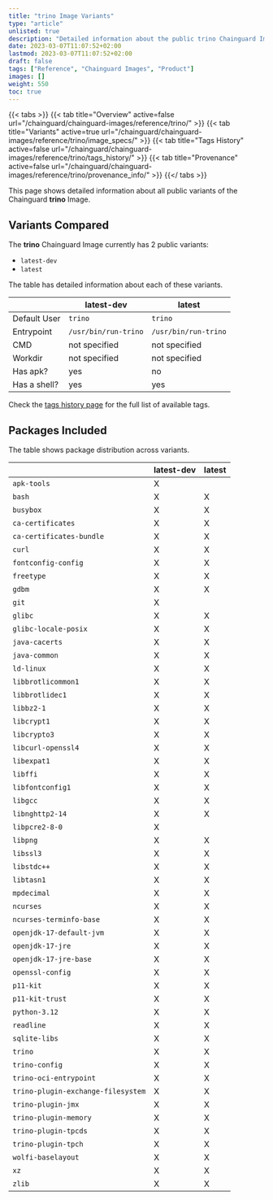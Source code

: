 ```yaml
---
title: "trino Image Variants"
type: "article"
unlisted: true
description: "Detailed information about the public trino Chainguard Image variants"
date: 2023-03-07T11:07:52+02:00
lastmod: 2023-03-07T11:07:52+02:00
draft: false
tags: ["Reference", "Chainguard Images", "Product"]
images: []
weight: 550
toc: true
---
```


{{< tabs >}}
{{< tab title="Overview" active=false url="/chainguard/chainguard-images/reference/trino/" >}}
{{< tab title="Variants" active=true url="/chainguard/chainguard-images/reference/trino/image_specs/" >}}
{{< tab title="Tags History" active=false url="/chainguard/chainguard-images/reference/trino/tags_history/" >}}
{{< tab title="Provenance" active=false url="/chainguard/chainguard-images/reference/trino/provenance_info/" >}}
{{</ tabs >}}

This page shows detailed information about all public variants of the Chainguard **trino** Image.

## Variants Compared
The **trino** Chainguard Image currently has 2 public variants: 

- `latest-dev`
- `latest`

The table has detailed information about each of these variants.

|              | latest-dev           | latest               |
|--------------|----------------------|----------------------|
| Default User | `trino`              | `trino`              |
| Entrypoint   | `/usr/bin/run-trino` | `/usr/bin/run-trino` |
| CMD          | not specified        | not specified        |
| Workdir      | not specified        | not specified        |
| Has apk?     | yes                  | no                   |
| Has a shell? | yes                  | yes                  |

Check the [tags history page](/chainguard/chainguard-images/reference/trino/tags_history/) for the full list of available tags.

## Packages Included
The table shows package distribution across variants.

|                                    | latest-dev | latest |
|------------------------------------|------------|--------|
| `apk-tools`                        | X          |        |
| `bash`                             | X          | X      |
| `busybox`                          | X          | X      |
| `ca-certificates`                  | X          | X      |
| `ca-certificates-bundle`           | X          | X      |
| `curl`                             | X          | X      |
| `fontconfig-config`                | X          | X      |
| `freetype`                         | X          | X      |
| `gdbm`                             | X          | X      |
| `git`                              | X          |        |
| `glibc`                            | X          | X      |
| `glibc-locale-posix`               | X          | X      |
| `java-cacerts`                     | X          | X      |
| `java-common`                      | X          | X      |
| `ld-linux`                         | X          | X      |
| `libbrotlicommon1`                 | X          | X      |
| `libbrotlidec1`                    | X          | X      |
| `libbz2-1`                         | X          | X      |
| `libcrypt1`                        | X          | X      |
| `libcrypto3`                       | X          | X      |
| `libcurl-openssl4`                 | X          | X      |
| `libexpat1`                        | X          | X      |
| `libffi`                           | X          | X      |
| `libfontconfig1`                   | X          | X      |
| `libgcc`                           | X          | X      |
| `libnghttp2-14`                    | X          | X      |
| `libpcre2-8-0`                     | X          |        |
| `libpng`                           | X          | X      |
| `libssl3`                          | X          | X      |
| `libstdc++`                        | X          | X      |
| `libtasn1`                         | X          | X      |
| `mpdecimal`                        | X          | X      |
| `ncurses`                          | X          | X      |
| `ncurses-terminfo-base`            | X          | X      |
| `openjdk-17-default-jvm`           | X          | X      |
| `openjdk-17-jre`                   | X          | X      |
| `openjdk-17-jre-base`              | X          | X      |
| `openssl-config`                   | X          | X      |
| `p11-kit`                          | X          | X      |
| `p11-kit-trust`                    | X          | X      |
| `python-3.12`                      | X          | X      |
| `readline`                         | X          | X      |
| `sqlite-libs`                      | X          | X      |
| `trino`                            | X          | X      |
| `trino-config`                     | X          | X      |
| `trino-oci-entrypoint`             | X          | X      |
| `trino-plugin-exchange-filesystem` | X          | X      |
| `trino-plugin-jmx`                 | X          | X      |
| `trino-plugin-memory`              | X          | X      |
| `trino-plugin-tpcds`               | X          | X      |
| `trino-plugin-tpch`                | X          | X      |
| `wolfi-baselayout`                 | X          | X      |
| `xz`                               | X          | X      |
| `zlib`                             | X          | X      |

